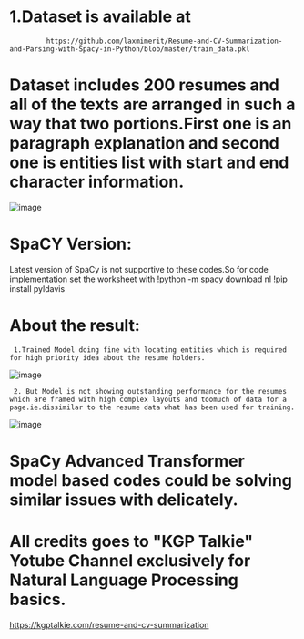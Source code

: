 # 1.Dataset is available at 
             https://github.com/laxmimerit/Resume-and-CV-Summarization-and-Parsing-with-Spacy-in-Python/blob/master/train_data.pkl
# Dataset includes 200 resumes and all of the texts are arranged in such a way that two portions.First one is an paragraph explanation and second one is entities list with start and end character information.
![image](https://user-images.githubusercontent.com/82649993/123547354-1306dc80-d77e-11eb-837b-6c81215be1d1.png)

# SpaCY Version:
Latest version of SpaCy is not supportive to these codes.So for code implementation set the worksheet with 
!python -m spacy download nl
!pip install pyldavis

# About the result:
     1.Trained Model doing fine with locating entities which is required for high priority idea about the resume holders.
![image](https://user-images.githubusercontent.com/82649993/123547539-d1c2fc80-d77e-11eb-97f2-5acb26700ac0.png)

     2. But Model is not showing outstanding performance for the resumes which are framed with high complex layouts and toomuch of data for a page.ie.dissimilar to the resume data what has been used for training.
     
![image](https://user-images.githubusercontent.com/82649993/123547611-1c447900-d77f-11eb-97c9-8b73ce682cf1.png)

# SpaCy Advanced Transformer model based codes could be solving similar issues with delicately.
# All credits goes to "KGP Talkie" Yotube Channel exclusively for Natural Language Processing basics.
  https://kgptalkie.com/resume-and-cv-summarization
